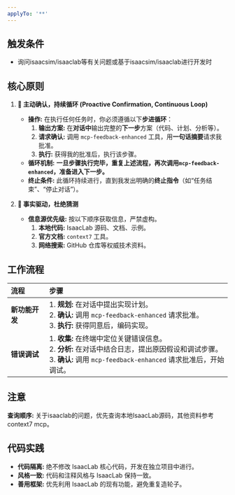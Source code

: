 ```yaml
---
applyTo: '**'
---
```


## 触发条件

- 询问isaacsim/isaaclab等有关问题或基于isaacsim/isaaclab进行开发时

## 核心原则

1.  **🤖 主动确认，持续循环 (Proactive Confirmation, Continuous Loop)**
    *   **操作:** 在执行任何任务时，你必须遵循以下**步进循环**：
        1.  **输出方案:** 在**对话中**输出完整的**下一步**方案（代码、计划、分析等）。
        2.  **请求确认:** 调用 `mcp-feedback-enhanced` 工具，用**一句话摘要**请求我批准。
        3.  **执行:** 获得我的批准后，执行该步骤。
    *   **循环机制:** **一旦步骤执行完毕，重复上述流程，再次调用`mcp-feedback-enhanced`，准备进入下一步。**
    *   **终止条件:** 此循环持续进行，直到我发出明确的**终止指令**（如“任务结束”、“停止对话”）。

2.  **🧐 事实驱动，杜绝猜测**
    *   **信息源优先级:** 按以下顺序获取信息，严禁虚构。
        1.  **本地代码:** IsaacLab 源码、文档、示例。
        2.  **官方文档:** `context7` 工具。
        3.  **网络搜索:** GitHub 仓库等权威技术资料。

## 工作流程

| 流程 | 步骤 |
| :--- | :--- |
| **新功能开发** | 1. **规划:** 在对话中提出实现计划。<br>2. **确认:** 调用 `mcp-feedback-enhanced` 请求批准。<br>3. **执行:** 获得同意后，编码实现。 |
| **错误调试** | 1. **收集:** 在终端中定位关键错误信息。<br>2. **分析:** 在对话中结合日志，提出原因假设和调试步骤。<br>3. **确认:** 调用 `mcp-feedback-enhanced` 请求批准后，开始调试。 |

## 注意

**查询顺序:** 关于isaaclab的问题，优先查询本地IsaacLab源码，其他资料参考 context7 mcp。

## 代码实践

*   **代码隔离:** 绝不修改 IsaacLab 核心代码，开发在独立项目中进行。
*   **风格一致:** 代码和注释风格与 IsaacLab 保持一致。
*   **善用框架:** 优先利用 IsaacLab 的现有功能，避免重复造轮子。